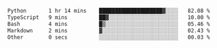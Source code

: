 <!--START_SECTION:waka-->

```txt
Python       1 hr 14 mins    ████████████████████▓░░░░   82.08 %
TypeScript   9 mins          ██▓░░░░░░░░░░░░░░░░░░░░░░   10.00 %
Bash         4 mins          █▒░░░░░░░░░░░░░░░░░░░░░░░   05.46 %
Markdown     2 mins          ▓░░░░░░░░░░░░░░░░░░░░░░░░   02.43 %
Other        0 secs          ░░░░░░░░░░░░░░░░░░░░░░░░░   00.03 %
```

<!--END_SECTION:waka--> 
 
